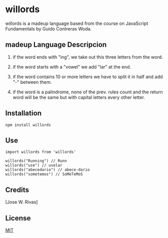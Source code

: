 # willords

willords is a madeup language based from the course on JavaScript Fundamentals by Guido Contreras Woda.

## madeup Language Descripcion

1) if the word ends with "ing", we take out this three letters from the word.

2) if the word starts with a "vowel" we add "lar" at the end.

3) if the word contains 10 or more letters we have to split it in half and add "-" between them.

4) if the word is a palindrome, none of the prev. rules count and the return word will be the same but with capital letters every other letter.

## Installation
```
npm install willords

```
## Use

```
import willords from 'willords'

willords("Running") // Runn
willords("use") // uselar
willords("abecedario") // abece-dario
willords("sometemos") // SoMeTeMoS
```
## Credits
[Jose W. Rivas]


## License
[MIT](https://opensource.org/licenses/MIT)
